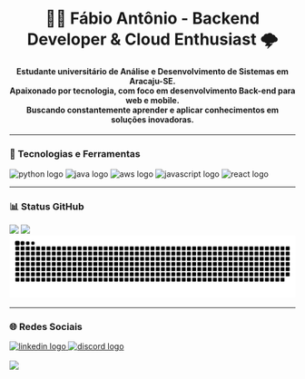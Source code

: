 <!-- TÍTULO DE DESTAQUE -->
<h1 align="center">👨‍💻 Fábio Antônio - Backend Developer & Cloud Enthusiast 🌩️</h1>

<!-- DESCRIÇÃO -->
<h4 align="center">
  Estudante universitário de Análise e Desenvolvimento de Sistemas em Aracaju-SE. <br />
  Apaixonado por tecnologia, com foco em desenvolvimento Back-end para web e mobile. <br />
  Buscando constantemente aprender e aplicar conhecimentos em soluções inovadoras.
</h4>

---

<!-- TECNOLOGIAS -->
<h3 align="left">🚀 Tecnologias e Ferramentas</h3>
<div align="left">
  <img src="https://cdn.jsdelivr.net/gh/devicons/devicon/icons/python/python-original.svg" height="40" alt="python logo" />
  <img src="https://cdn.jsdelivr.net/gh/devicons/devicon/icons/java/java-original.svg" height="40" alt="java logo" />
  <img src="https://cdn.jsdelivr.net/gh/devicons/devicon/icons/amazonwebservices/amazonwebservices-original.svg" height="40" alt="aws logo" />
  <img src="https://cdn.jsdelivr.net/gh/devicons/devicon/icons/javascript/javascript-original.svg" height="40" alt="javascript logo" />
  <img src="https://cdn.jsdelivr.net/gh/devicons/devicon/icons/react/react-original.svg" height="40" alt="react logo" />
</div>

---

<!-- STATUS DO GITHUB -->
<h3 align="left">📊 Status GitHub</h3>
<div align="left">
  <img src="https://github-readme-stats.vercel.app/api?username=ShounemMistic&show_icons=true&theme=radical&locale=pt-br&hide_border=true" height="170" />
  <img src="https://github-readme-stats.vercel.app/api/top-langs/?username=ShounemMistic&layout=compact&theme=radical&hide_border=true" height="170" />
</div>

<!-- ANIMAÇÃO SNAKE -->
<img src="https://raw.githubusercontent.com/ShounemMistic/ShounemMistic/output/snake.svg" alt="Snake animation" />

---

<!-- REDES SOCIAIS -->
<h3 align="left">🌐 Redes Sociais</h3>
<div align="left">
  <a href="https://www.linkedin.com/in/f%C3%A1bio-ant%C3%B4nio/" target="_blank">
    <img src="https://raw.githubusercontent.com/maurodesouza/profile-readme-generator/master/src/assets/icons/social/linkedin/default.svg" width="63" height="43" alt="linkedin logo" />
  </a>
  <a href="https://discord.gg/y6FFAchB" target="_blank">
    <img src="https://raw.githubusercontent.com/maurodesouza/profile-readme-generator/master/src/assets/icons/social/discord/default.svg" width="63" height="43" alt="discord logo" />
  </a>
</div>

<!-- GIF OPCIONAL -->
<br />
<img align="left" height="230" src="https://user-images.githubusercontent.com/74038190/225813708-98b745f2-7d22-48cf-9150-083f1b00d6c9.gif" />
